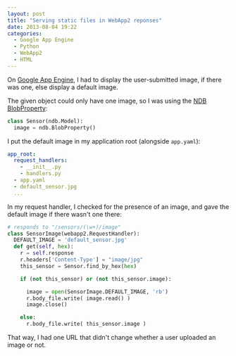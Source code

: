 ```yaml
---
layout: post
title: "Serving static files in WebApp2 reponses"
date: 2013-08-04 19:22
categories:
  - Google App Engine
  - Python
  - WebApp2
  - HTML
---
```


On [Google App Engine](https://cloud.google.com/products/), I had to display the user-submitted image, if there was one, else display a default image.

<!-- more -->
The given object could only have one image, so I was using the [NDB BlobProperty](https://developers.google.com/appengine/docs/python/ndb/properties):

```python
class Sensor(ndb.Model):
  image = ndb.BlobProperty()
```

I put the default image in my application root (alongside `app.yaml`):

```yaml
app_root:
  request_handlers:
    - __init__.py
    - handlers.py
  - app.yaml
  - default_sensor.jpg
  ...
```

In my request handler, I checked for the presence of an image, and gave the default image if there wasn't one there:

```python
# responds to "/sensors/(\w+)/image"
class SensorImage(webapp2.RequestHandler):
  DEFAULT_IMAGE = 'default_sensor.jpg'
  def get(self, hex):
    r = self.response
    r.headers['Content-Type'] = "image/jpg"
    this_sensor = Sensor.find_by_hex(hex)

    if (not this_sensor) or (not this_sensor.image):

      image = open(SensorImage.DEFAULT_IMAGE, 'rb')
      r.body_file.write( image.read() )
      image.close()

    else:
      r.body_file.write( this_sensor.image )

```

That way, I had one URL that didn't change whether a user uploaded an image or not.
